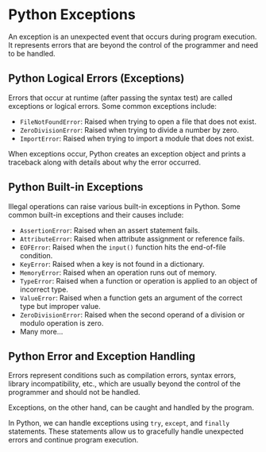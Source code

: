 # Python Exceptions

An exception is an unexpected event that occurs during program execution. It represents errors that are beyond the control of the programmer and need to be handled.

## Python Logical Errors (Exceptions)

Errors that occur at runtime (after passing the syntax test) are called exceptions or logical errors. Some common exceptions include:

- `FileNotFoundError`: Raised when trying to open a file that does not exist.
- `ZeroDivisionError`: Raised when trying to divide a number by zero.
- `ImportError`: Raised when trying to import a module that does not exist.

When exceptions occur, Python creates an exception object and prints a traceback along with details about why the error occurred.

## Python Built-in Exceptions

Illegal operations can raise various built-in exceptions in Python. Some common built-in exceptions and their causes include:

- `AssertionError`: Raised when an assert statement fails.
- `AttributeError`: Raised when attribute assignment or reference fails.
- `EOFError`: Raised when the `input()` function hits the end-of-file condition.
- `KeyError`: Raised when a key is not found in a dictionary.
- `MemoryError`: Raised when an operation runs out of memory.
- `TypeError`: Raised when a function or operation is applied to an object of incorrect type.
- `ValueError`: Raised when a function gets an argument of the correct type but improper value.
- `ZeroDivisionError`: Raised when the second operand of a division or modulo operation is zero.
- Many more...

## Python Error and Exception Handling

Errors represent conditions such as compilation errors, syntax errors, library incompatibility, etc., which are usually beyond the control of the programmer and should not be handled.

Exceptions, on the other hand, can be caught and handled by the program.

In Python, we can handle exceptions using `try`, `except`, and `finally` statements. These statements allow us to gracefully handle unexpected errors and continue program execution.
